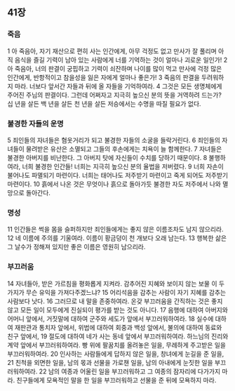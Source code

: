 ## 41장
### 죽음
1 아 죽음아, 자기 재산으로 편히 사는 인간에게, 아무 걱정도 없고 만사가 잘 풀리며 아직 음식을 즐길 기력이 남아 있는 사람에게 너를 기억하는 것이 얼마나 괴로운 일인가!
2 아 죽음아, 너의 판결이 궁핍하고 기력이 쇠잔하며 나이를 많이 먹고 만사에 걱정 많은 인간에게, 반항적이고 참을성을 잃은 자에게 얼마나 좋은가!
3 죽음의 판결을 두려워하지 마라. 너보다 앞서간 자들과 뒤에 올 자들을 기억하여라.
4 그것은 모든 생명체에게 주어진 주님의 판결이다. 그런데 어쩌자고 지극히 높으신 분의 뜻을 거역하려 드는가? 십 년을 살든 백 년을 살든 천 년을 살든 저승에서는 수명을 따질 필요가 없다.
### 불경한 자들의 운명
5 죄인들의 자녀들은 혐옷거리가 되고 불경한 자들의 소굴을 들락거린다.
6 죄인들의 자녀들이 물려받은 유산은 소멸되고 그들의 후손에게는 치욕이 늘 함께한다.
7 자녀들은 불경한 아버지를 비난한다. 그 아버지 탓에 자신들이 수치를 당하기 때문이다.
8 불행하여라, 너희 불경한 인간들! 너희는 지극히 높으신 분의 율법을 저버렸다.
9 너희 자손이 불어나도 파멸되기 마련이다. 너희는 태어나도 저주받기 마련이고 죽게 되어도 저주받기 마련이다.
10 흙에서 나온 것은 무엇이나 흙으로 돌아가듯 불경한 자도 저주에서 나와 멸망으로 돌아간다.
### 명성
11 인간들은 썩을 몸을 슬퍼하지만 죄인들에게는 좋지 않은 이름조차도 남지 않으리라.
12 네 이름에 주의를 기울여라. 이름이 황금덩이 천 개보다 오래 남는다.
13 행복한 삶은 그 날수가 정해져 있지만 좋은 이름은 영원히 남으리라.
### 부끄러움
14 자녀들아, 받은 가르침을 평화롭게 지켜라. 감추어진 지혜와 보이지 않는 보물 이 두 가지가 무슨 유익을 가져다주겠느냐?
15 어리석음을 감추는 사람이 자기 지혜를 감추는 사람보다 낫다.
16 그러므로 내 말을 존중하여라. 온갖 부끄러움을 간직하는 것은 좋지 않고 모든 일이 모두에게 진실되이 평가를 받는 것도 아니다.
17 음행에 대하여 아버지와 어머니 앞에서, 거짓말에 대하여 군주와 세도가 앞에서 부끄러워하여라.
18 실수에 대하여 재판관과 통치자 앞에서, 위법에 대하여 회중과 백성 앞에서, 불의에 대하여 동료와 친구 앞에서,
19 절도에 대하여 네가 사는 동네 앞에서 부끄러워하여라. 하느님의 진리와 계약 앞에서 부끄러워하여라. 빵 위에 팔꿈치를 올려놓은 일을, 무례하게 주고받은 일을 부끄러워하여라.
20 인사하는 사람들에게 답하지 않은 일을, 창녀에게 눈길을 준 일을,
21 친척을 외면한 일을, 남의 몫과 선물을 가로챈 일을, 남의 아내에게 눈짓한 일을 부끄러워하여라.
22 남의 여종과 어울린 일을 부끄러워하고 그 여종의 잠자리에 다가가지 마라. 친구들에게 모욕적인 말을 한 일을 부끄러워하고 선물을 준 뒤에 모욕하지 마라.
